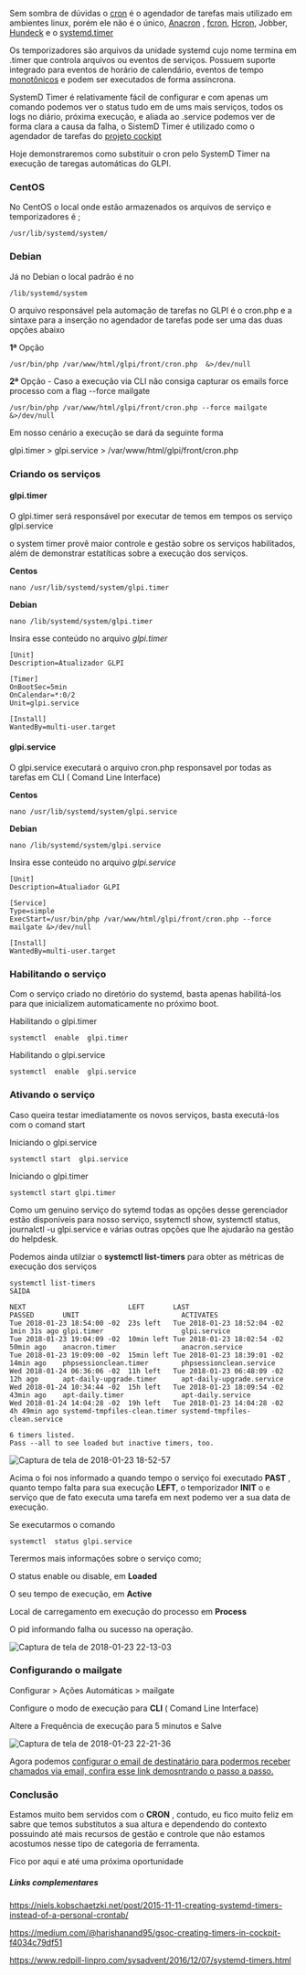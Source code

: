 Sem sombra de dúvidas  o [cron](https://wiki.gentoo.org/wiki/Cron) é o agendador de tarefas mais utilizado em ambientes linux,  porém ele não é o único,  [Anacron](https://debian-handbook.info/browse/pt-BR/stable/sect.asynchronous-task-scheduling-anacron.html) , [fcron](https://www.ibm.com/developerworks/community/blogs/752a690f-8e93-4948-b7a3-c060117e8665/entry/fcron_melhor_que_cron_e_anacron_juntos41?lang=en),  [Hcron](https://expl.info/display/HCRON/Home), Jobber, [Hundeck](http://rundeck.org/downloads.html?__hssc=206669708.1.1516749213265&__hstc=206669708.b82443119e17ac12a12c95b41df6b579.1516749213265.1516749213265.1516749213265.1&hsCtaTracking=6c34b5b9-9523-4ad1-814f-6) e o  [systemd.timer](https://www.freedesktop.org/software/systemd/man/systemd.timer.html)

Os temporizadores são arquivos da unidade systemd cujo nome termina em  .timer que controla arquivos ou eventos de serviços. Possuem suporte  integrado para eventos de horário de calendário, eventos de tempo [monotônicos](https://pt.wikipedia.org/wiki/Sistema_operacional_de_tempo-real) e podem ser executados de forma assíncrona.

SystemD  Timer é  relativamente fácil de configurar e com apenas um comando  podemos ver o status tudo em de ums mais serviços, todos os logs no  diário, próxima execução, e aliada ao .service podemos ver de forma  clara a causa da falha, o SistemD Timer é utilizado como o  agendador de tarefas do [projeto cockipt](http://cockpit-project.org/running.html)

Hoje demonstraremos como substituir o cron pelo SystemD Timer na execução de  taregas automáticas do GLPI.

### CentOS

No CentOS  o local onde estão armazenados os arquivos de serviço e temporizadores é ;

```
/usr/lib/systemd/system/
```

### Debian

Já no Debian o local padrão é no

```
/lib/systemd/system
```

O arquivo responsável pela automação de tarefas no GLPI é o cron.php   e a sintaxe para a inserção no agendador de tarefas  pode ser uma das duas  opções abaixo

**1ª** Opção

```
/usr/bin/php /var/www/html/glpi/front/cron.php  &>/dev/null
```

**2ª** Opção - Caso a execução via CLI não consiga capturar os emails force processo com a flag --force mailgate

```
/usr/bin/php /var/www/html/glpi/front/cron.php --force mailgate &>/dev/null
```

Em nosso cenário  a  execução se dará da seguinte forma

glpi.timer > glpi.service > /var/www/html/glpi/front/cron.php

### Criando os serviços

#### glpi.timer

O glpi.timer será responsável por executar de temos em tempos  os serviço glpi.service

o system timer provê  maior controle e gestão sobre os serviços  habilitados, além de  demonstrar estatíticas sobre a execução dos  serviços.

**Centos**

```
nano /usr/lib/systemd/system/glpi.timer
```

**Debian**

```
nano /lib/systemd/system/glpi.timer
```

Insira esse conteúdo no arquivo *glpi.timer*

```
[Unit]
Description=Atualizador GLPI

[Timer]
OnBootSec=5min
OnCalendar=*:0/2
Unit=glpi.service

[Install]
WantedBy=multi-user.target
```

#### glpi.service

O glpi.service executará o arquivo cron.php responsavel por todas as tarefas em CLI ( Comand Line Interface)

**Centos**

```
nano /usr/lib/systemd/system/glpi.service
```

**Debian**

```
nano /lib/systemd/system/glpi.service
```

Insira esse conteúdo no arquivo *glpi.service*

```
[Unit]
Description=Atualiador GLPI

[Service]
Type=simple
ExecStart=/usr/bin/php /var/www/html/glpi/front/cron.php --force mailgate &>/dev/null

[Install]
WantedBy=multi-user.target
```

### Habilitando o serviço

Com o serviço criado no diretório do systemd, basta apenas habilitá-los para que inicializem automaticamente no próximo boot.

Habilitando o glpi.timer

```
systemctl  enable  glpi.timer 
```

Habilitando o glpi.service

```
systemctl  enable  glpi.service
```

### Ativando o serviço

Caso queira testar  imediatamente os novos serviços, basta executá-los  com o comand start

Iniciando o glpi.service

```
systemctl start  glpi.service
```

Iniciando o glpi.timer

```
systemctl start glpi.timer
```

Como um genuino  serviço do sytemd todas as opções desse gerenciador estão  disponíveis para nosso serviço, ssytemctl show, systemctl status,  journalctl -u glpi.service e  várias outras  opções que lhe ajudarão  na gestão do helpdesk.

Podemos ainda utilziar o  **systemctl list-timers** para obter as métricas de execução dos serviços

```
systemctl list-timers
SAIDA

NEXT                         LEFT       LAST                         PASSED       UNIT                         ACTIVATES
Tue 2018-01-23 18:54:00 -02  23s left   Tue 2018-01-23 18:52:04 -02  1min 31s ago glpi.timer                   glpi.service
Tue 2018-01-23 19:04:09 -02  10min left Tue 2018-01-23 18:02:54 -02  50min ago    anacron.timer                anacron.service
Tue 2018-01-23 19:09:00 -02  15min left Tue 2018-01-23 18:39:01 -02  14min ago    phpsessionclean.timer        phpsessionclean.service
Wed 2018-01-24 06:36:06 -02  11h left   Tue 2018-01-23 06:48:09 -02  12h ago      apt-daily-upgrade.timer      apt-daily-upgrade.service
Wed 2018-01-24 10:34:44 -02  15h left   Tue 2018-01-23 18:09:54 -02  43min ago    apt-daily.timer              apt-daily.service
Wed 2018-01-24 14:04:28 -02  19h left   Tue 2018-01-23 14:04:28 -02  4h 49min ago systemd-tmpfiles-clean.timer systemd-tmpfiles-clean.service

6 timers listed.
Pass --all to see loaded but inactive timers, too.
```

![Captura de tela de 2018-01-23 18-52-57](https://2.bp.blogspot.com/-0ISCPe2zR0s/WmvZE910OhI/AAAAAAAAB5A/tEvhgQ2HCHw3X7F5xq7ek6OK1lSFM4njACLcBGAs/s1600/Captura%2Bde%2Btela%2Bde%2B2018-01-23%2B18-52-57.png)

Acima o foi nos informado  a quando tempo o serviço foi executado **PAST** , quanto tempo falta para sua execução **LEFT**,  o temporizador  **INIT** o e serviço que de fato executa uma tarefa em next podemo ver  a sua data de execução.

Se executarmos o  comando

```
systemctl  status glpi.service
```

Terermos mais informações sobre o  serviço como;

O status enable ou disable,  em **Loaded**

O seu tempo de execução, em **Active**

Local  de carregamento em execução do processo em **Process**

O pid  informando falha ou sucesso na operação.

![Captura de tela de 2018-01-23 22-13-03](https://4.bp.blogspot.com/-i7tsqs3km5Y/WmvZFG1dTbI/AAAAAAAAB5E/q0Gs3MKoKnk21RM97W1F0sDMnlIkwysUACLcBGAs/s1600/Captura%2Bde%2Btela%2Bde%2B2018-01-23%2B22-13-03.png)

### Configurando o mailgate

Configurar > Ações Automáticas >  mailgate

Configure o modo de execução para **CLI**  ( Comand Line Interface)

Altere a Frequência de execução para  5 minutos  e Salve

![Captura de tela de 2018-01-23 22-21-36](https://4.bp.blogspot.com/-RHSxT0Le8HE/WmvZFPwl35I/AAAAAAAAB5I/BPRBu-_vOmgXgrBnE7Q_W4Bq6RPsTIpIQCLcBGAs/s1600/Captura%2Bde%2Btela%2Bde%2B2018-01-23%2B22-21-36.png)

Agora podemos [configurar o email de destinatário para  podermos  receber  chamados via email, confira esse link demosntrando o passo a passo.](http://www.alfabech.com/2018/01/configurando-email-de-destinatario-no.html)

### Conclusão

Estamos muito bem servidos com o **CRON** , contudo, eu fico muito feliz em sabre que temos  substitutos a sua  altura e dependendo do contexto possuindo até mais  recursos de gestão  e controle que não  estamos acostumos nesse tipo de categoria de  ferramenta.

Fico por aqui e até  uma próxima oportunidade

##### Links complementares

https://niels.kobschaetzki.net/post/2015-11-11-creating-systemd-timers-instead-of-a-personal-crontab/

https://medium.com/@harishanand95/gsoc-creating-timers-in-cockpit-f4034c79df51

https://www.redpill-linpro.com/sysadvent/2016/12/07/systemd-timers.html